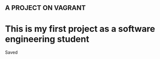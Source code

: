 ## A PROJECT ON VAGRANT
# This is my first project as a software engineering student

<p>
Saved  <br>
</p>
